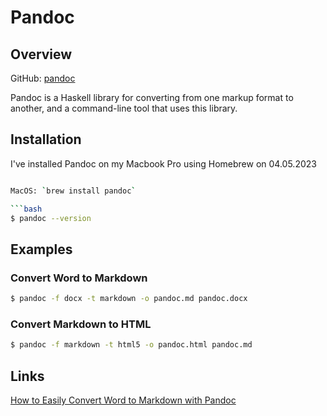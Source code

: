 # Pandoc

## Overview

GitHub: [pandoc](https://github.com/jgm/pandoc)

Pandoc is a Haskell library for converting from one markup format to another, and a command-line tool that uses this library.

## Installation

I've installed Pandoc on my Macbook Pro using Homebrew on 04.05.2023

```bash

MacOS: `brew install pandoc`

```bash
$ pandoc --version
```

## Examples

### Convert Word to Markdown

```bash
$ pandoc -f docx -t markdown -o pandoc.md pandoc.docx
```


### Convert Markdown to HTML

```bash
$ pandoc -f markdown -t html5 -o pandoc.html pandoc.md
```

## Links
[How to Easily Convert Word to Markdown with Pandoc](https://medium.com/geekculture/how-to-easily-convert-word-to-markdown-with-pandoc-4d60878ccc64)
